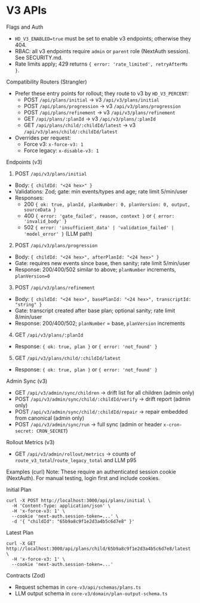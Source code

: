 V3 APIs
=======

Flags and Auth
- `HD_V3_ENABLED=true` must be set to enable v3 endpoints; otherwise they 404.
- RBAC: all v3 endpoints require `admin` or `parent` role (NextAuth session). See SECURITY.md.
- Rate limits apply; 429 returns `{ error: 'rate_limited', retryAfterMs }`.

Compatibility Routers (Strangler)
- Prefer these entry points for rollout; they route to v3 by `HD_V3_PERCENT`:
  - POST `/api/plans/initial` → v3 `/api/v3/plans/initial`
  - POST `/api/plans/progression` → v3 `/api/v3/plans/progression`
  - POST `/api/plans/refinement` → v3 `/api/v3/plans/refinement`
  - GET `/api/plans/:planId` → v3 `/api/v3/plans/:planId`
  - GET `/api/plans/child/:childId/latest` → v3 `/api/v3/plans/child/:childId/latest`
- Overrides per request:
  - Force v3: `x-force-v3: 1`
  - Force legacy: `x-disable-v3: 1`

Endpoints (v3)
1) POST `/api/v3/plans/initial`
- Body: `{ childId: "<24 hex>" }`
- Validations: Zod; gate: min events/types and age; rate limit 5/min/user
- Responses:
  - 200 `{ ok: true, planId, planNumber: 0, planVersion: 0, output, sourceData }`
  - 400 `{ error: 'gate_failed', reason, context }` or `{ error: 'invalid_body' }`
  - 502 `{ error: 'insufficient_data' | 'validation_failed' | 'model_error' }` (LLM path)

2) POST `/api/v3/plans/progression`
- Body: `{ childId: "<24 hex>", afterPlanId: "<24 hex>" }`
- Gate: requires new events since base, then sanity; rate limit 5/min/user
- Response: 200/400/502 similar to above; `planNumber` increments, `planVersion=0`

3) POST `/api/v3/plans/refinement`
- Body: `{ childId: "<24 hex>", basePlanId: "<24 hex>", transcriptId: "string" }`
- Gate: transcript created after base plan; optional sanity; rate limit 8/min/user
- Response: 200/400/502; `planNumber` = base, `planVersion` increments

4) GET `/api/v3/plans/:planId`
- Response: `{ ok: true, plan }` or `{ error: 'not_found' }`

5) GET `/api/v3/plans/child/:childId/latest`
- Response: `{ ok: true, plan }` or `{ error: 'not_found' }`

Admin Sync (v3)
- GET `/api/v3/admin/sync/children` → drift list for all children (admin only)
- POST `/api/v3/admin/sync/child/:childId/verify` → drift report (admin only)
- POST `/api/v3/admin/sync/child/:childId/repair` → repair embedded from canonical (admin only)
- POST `/api/v3/admin/sync/run` → full sync (admin or header `x-cron-secret: CRON_SECRET`)

Rollout Metrics (v3)
- GET `/api/v3/admin/rollout/metrics` → counts of `route_v3_total`/`route_legacy_total` and LLM p95

Examples (curl)
Note: These require an authenticated session cookie (NextAuth). For manual testing, login first and include cookies.

Initial Plan
```
curl -X POST http://localhost:3000/api/plans/initial \
  -H 'Content-Type: application/json' \
  -H 'x-force-v3: 1' \
  --cookie 'next-auth.session-token=...' \
  -d '{ "childId": "65b9a8c9f1e2d3a4b5c6d7e8" }'
```

Latest Plan
```
curl -X GET http://localhost:3000/api/plans/child/65b9a8c9f1e2d3a4b5c6d7e8/latest \
  -H 'x-force-v3: 1' \
  --cookie 'next-auth.session-token=...'
```

Contracts (Zod)
- Request schemas in `core-v3/api/schemas/plans.ts`
- LLM output schema in `core-v3/domain/plan-output-schema.ts`

